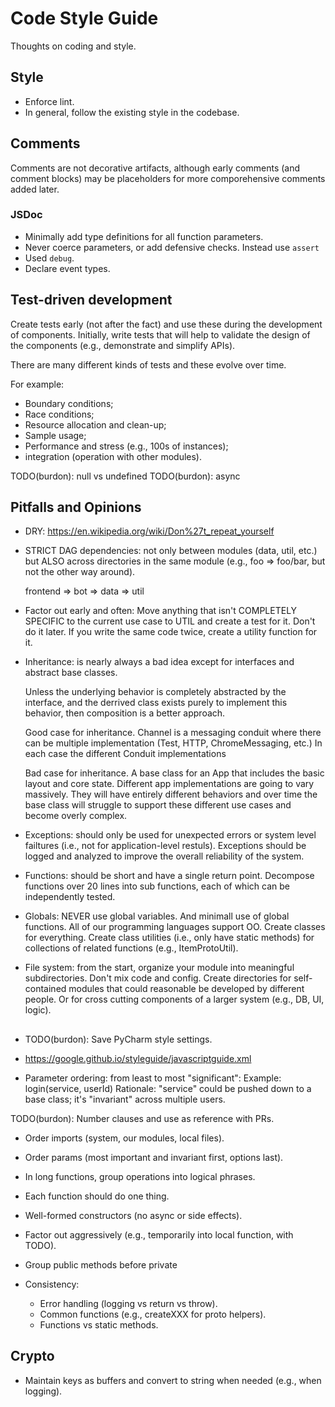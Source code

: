 # Code Style Guide

Thoughts on coding and style.


## Style

- Enforce lint.
- In general, follow the existing style in the codebase.


## Comments

Comments are not decorative artifacts, although early comments (and comment blocks) may be placeholders for
more comporehensive comments added later.

### JSDoc

- Minimally add type definitions for all function parameters.
- Never coerce parameters, or add defensive checks. Instead use `assert`
- Used `debug`.
- Declare event types.



## Test-driven development

Create tests early (not after the fact) and use these during the development of components.
Initially, write tests that will help to validate the design of the components (e.g., demonstrate and simplify APIs).

There are many different kinds of tests and these evolve over time. 

For example:
- Boundary conditions;
- Race conditions;
- Resource allocation and clean-up;
- Sample usage;
- Performance and stress (e.g., 100s of instances);
- integration (operation with other modules).








TODO(burdon): null vs undefined
TODO(burdon): async





## Pitfalls and Opinions
  
    
- DRY: https://en.wikipedia.org/wiki/Don%27t_repeat_yourself


- STRICT DAG dependencies: not only between modules (data, util, etc.) but ALSO across directories in the
  same module (e.g., foo => foo/bar, but not the other way around).

    frontend => bot => data => util
  
  
- Factor out early and often: Move anything that isn't COMPLETELY SPECIFIC to the current use case to UTIL 
  and create a test for it. Don't do it later. If you write the same code twice, create a utility function for it.

  
- Inheritance: is nearly always a bad idea except for interfaces and abstract base classes.

    Unless the underlying behavior is completely abstracted by the interface, and the derrived class
    exists purely to implement this behavior, then composition is a better approach.

    Good case for inheritance. Channel is a messaging conduit where there can be multiple implementation
    (Test, HTTP, ChromeMessaging, etc.) In each case the different Conduit implementations
    
    Bad case for inheritance. A base class for an App that includes the basic layout and core state.
    Different app implementations are going to vary massively. They will have entirely different behaviors
    and over time the base class will struggle to support these different use cases and become overly
    complex.
    
    
- Exceptions: should only be used for unexpected errors or system level failtures
  (i.e., not for application-level restuls). Exceptions  should be logged and analyzed to improve the overall
  reliability of the system.
  
  
- Functions: should be short and have a single return point. Decompose functions over 20 lines into sub functions,
  each of which can be independently tested.


- Globals: NEVER use global variables. And minimall use of global functions. All of our programming languages
  support OO. Create classes for everything. Create class utilities (i.e., only have static methods) for collections
  of related functions (e.g., ItemProtoUtil).

  
- File system: from the start, organize your module into meaningful subdirectories. Don't mix code and config.
  Create directories for self-contained modules that could reasonable be developed by different people. Or for
  cross cutting components of a larger system (e.g., DB, UI, logic).



## 

- TODO(burdon): Save PyCharm style settings.

- https://google.github.io/styleguide/javascriptguide.xml

- Parameter ordering: from least to most "significant":
  Example: login(service, userId)
  Rationale: "service" could be pushed down to a base class; it's "invariant" across multiple users.




TODO(burdon): Number clauses and use as reference with PRs.

- Order imports (system, our modules, local files).
- Order params (most important and invariant first, options last).
- In long functions, group operations into logical phrases.
- Each function should do one thing.
- Well-formed constructors (no async or side effects).
- Factor out aggressively (e.g., temporarily into local function, with TODO).
- Group public methods before private

- Consistency:
    - Error handling (logging vs return vs throw).
    - Common functions (e.g., createXXX for proto helpers).
    - Functions vs static methods.





## Crypto

- Maintain keys as buffers and convert to string when needed (e.g., when logging).


